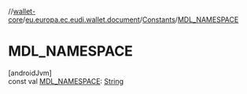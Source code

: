 //[wallet-core](../../../index.md)/[eu.europa.ec.eudi.wallet.document](../index.md)/[Constants](index.md)/[MDL_NAMESPACE](-m-d-l_-n-a-m-e-s-p-a-c-e.md)

# MDL_NAMESPACE

[androidJvm]\
const
val [MDL_NAMESPACE](-m-d-l_-n-a-m-e-s-p-a-c-e.md): [String](https://kotlinlang.org/api/latest/jvm/stdlib/kotlin/-string/index.html)
